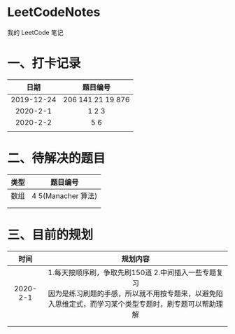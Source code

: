 # LeetCodeNotes
我的 LeetCode 笔记

# 一、打卡记录

|    日期    |         题目编号          |
| :--------: | :-----------------------: |
| 2019-12-24 | 206   141   21   19   876 |
|  2020-2-1  |         1   2   3         |
|  2020-2-2  |           5   6           |
|            |                           |



# 二、待解决的题目

| 类型 |      题目编号       |
| :--: | :-----------------: |
| 数组 | 4  5(Manacher 算法) |
|      |                     |
|      |                     |

# 三、目前的规划

|   时间   |                           规划内容                           |
| :------: | :----------------------------------------------------------: |
| 2020-2-1 | 1.每天按顺序刷，争取先刷150道  2.中间插入一些专题复习 <br />因为是练习刷题的手感，所以就不用按专题来，以避免陷入思维定式，而学习某个类型专题时，刷专题可以帮助理解 |
|          |                                                              |
|          |                                                              |

